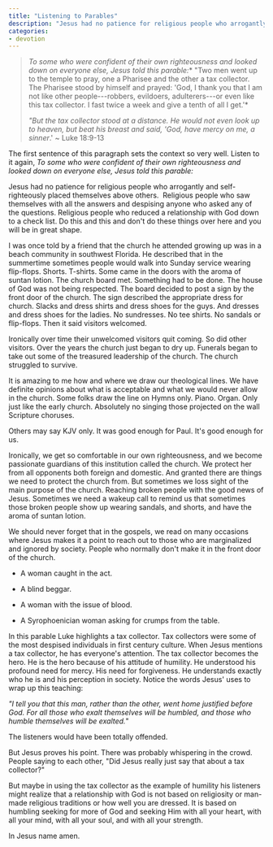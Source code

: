 ```yaml
---
title: "Listening to Parables"
description: "Jesus had no patience for religious people who arrogantly and self-righteously placed themselves above others.  Religious people who saw themselves with all the answers and despising anyone who asked any of the questions. Religious people who reduced a relationship with God down to a check list. Do this and this and don't do these things over here and you will be in great shape."
categories:
- devotion
---
```

> *To some who were confident of their own righteousness and looked down on everyone else, Jesus told this parable:** "Two men went up to the temple to pray, one a Pharisee and the other a tax collector. The Pharisee stood by himself and prayed: 'God, I thank you that I am not like other people---robbers, evildoers, adulterers---or even like this tax collector. I fast twice a week and give a tenth of all I get.'*
>
> *"But the tax collector stood at a distance. He would not even look up to heaven, but beat his breast and said, 'God, have mercy on me, a sinner*.'
> ~ Luke 18:9-13

The first sentence of this paragraph sets the context so very well. Listen to it again, *To some who were confident of their own righteousness and looked down on everyone else, Jesus told this parable:*

Jesus had no patience for religious people who arrogantly and self-righteously placed themselves above others.  Religious people who saw themselves with all the answers and despising anyone who asked any of the questions. Religious people who reduced a relationship with God down to a check list. Do this and this and don't do these things over here and you will be in great shape.

I was once told by a friend that the church he attended growing up was in a beach community in southwest Florida. He described that in the summertime sometimes people would walk into Sunday service wearing flip-flops. Shorts. T-shirts. Some came in the doors with the aroma of suntan lotion. The church board met. Something had to be done. The house of God was not being respected. The board decided to post a sign by the front door of the church. The sign described the appropriate dress for church. Slacks and dress shirts and dress shoes for the guys. And dresses and dress shoes for the ladies. No sundresses. No tee shirts. No sandals or flip-flops. Then it said visitors welcomed.

Ironically over time their unwelcomed visitors quit coming. So did other visitors. Over the years the church just began to dry up. Funerals began to take out some of the treasured leadership of the church. The church struggled to survive.

It is amazing to me how and where we draw our theological lines. We have definite opinions about what is acceptable and what we would never allow in the church. Some folks draw the line on Hymns only. Piano. Organ. Only just like the early church. Absolutely no singing those projected on the wall Scripture choruses.

Others may say KJV only. It was good enough for Paul. It's good enough for us.

Ironically, we get so comfortable in our own righteousness, and we become passionate guardians of this institution called the church. We protect her from all opponents both foreign and domestic. And granted there are things we need to protect the church from. But sometimes we loss sight of the main purpose of the church. Reaching broken people with the good news of Jesus. Sometimes we need a wakeup call to remind us that sometimes those broken people show up wearing sandals, and shorts, and have the aroma of suntan lotion.

We should never forget that in the gospels, we read on many occasions where Jesus makes it a point to reach out to those who are marginalized and ignored by society. People who normally don't make it in the front door of the church.

- A woman caught in the act.

- A blind beggar.

- A woman with the issue of blood.

- A Syrophoenician woman asking for crumps from the table.

In this parable Luke highlights a tax collector. Tax collectors were some of the most despised individuals in first century culture. When Jesus mentions a tax collector, he has everyone's attention. The tax collector becomes the hero. He is the hero because of his attitude of humility. He understood his profound need for mercy. His need for forgiveness. He understands exactly who he is and his perception in society. Notice the words Jesus' uses to wrap up this teaching:

*"I tell you that this man, rather than the other, went home justified before God. For all those who exalt themselves will be humbled, and those who humble themselves will be exalted.*"

The listeners would have been totally offended.

But Jesus proves his point. There was probably whispering in the crowd. People saying to each other, "Did Jesus really just say that about a tax collector?"

But maybe in using the tax collector as the example of humility his listeners might realize that a relationship with God is not based on religiosity or man-made religious traditions or how well you are dressed. It is based on humbling seeking for more of God and seeking Him with all your heart, with all your mind, with all your soul, and with all your strength.

In Jesus name amen.